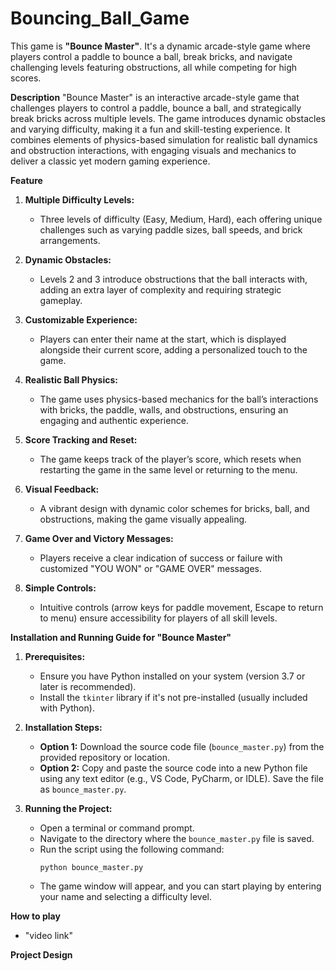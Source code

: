 # Bouncing_Ball_Game
This game is **"Bounce Master"**. It's a dynamic arcade-style game where players control a paddle to bounce a ball, break bricks, and navigate challenging levels featuring obstructions, all while competing for high scores.

**Description**
"Bounce Master" is an interactive arcade-style game that challenges players to control a paddle, bounce a ball, and strategically break bricks across multiple levels. The game introduces dynamic obstacles and varying difficulty, making it a fun and skill-testing experience. It combines elements of physics-based simulation for realistic ball dynamics and obstruction interactions, with engaging visuals and mechanics to deliver a classic yet modern gaming experience.

**Feature**

1. **Multiple Difficulty Levels:**
   - Three levels of difficulty (Easy, Medium, Hard), each offering unique challenges such as varying paddle sizes, ball speeds, and brick arrangements.

2. **Dynamic Obstacles:**
   - Levels 2 and 3 introduce obstructions that the ball interacts with, adding an extra layer of complexity and requiring strategic gameplay.

3. **Customizable Experience:**
   - Players can enter their name at the start, which is displayed alongside their current score, adding a personalized touch to the game.

4. **Realistic Ball Physics:**
   - The game uses physics-based mechanics for the ball’s interactions with bricks, the paddle, walls, and obstructions, ensuring an engaging and authentic experience.

5. **Score Tracking and Reset:**
   - The game keeps track of the player’s score, which resets when restarting the game in the same level or returning to the menu.

6. **Visual Feedback:**
   - A vibrant design with dynamic color schemes for bricks, ball, and obstructions, making the game visually appealing.

7. **Game Over and Victory Messages:**
   - Players receive a clear indication of success or failure with customized "YOU WON" or "GAME OVER" messages.

8. **Simple Controls:**
   - Intuitive controls (arrow keys for paddle movement, Escape to return to menu) ensure accessibility for players of all skill levels.

**Installation and Running Guide for "Bounce Master"**

1. **Prerequisites:**
   - Ensure you have Python installed on your system (version 3.7 or later is recommended).
   - Install the `tkinter` library if it's not pre-installed (usually included with Python).

2. **Installation Steps:**
   - **Option 1:** Download the source code file (`bounce_master.py`) from the provided repository or location.
   - **Option 2:** Copy and paste the source code into a new Python file using any text editor (e.g., VS Code, PyCharm, or IDLE). Save the file as `bounce_master.py`.

3. **Running the Project:**
   - Open a terminal or command prompt.
   - Navigate to the directory where the `bounce_master.py` file is saved.
   - Run the script using the following command:
     ```
     python bounce_master.py
     ```
   - The game window will appear, and you can start playing by entering your name and selecting a difficulty level.

**How to play**
   - "video link"

**Project Design**


